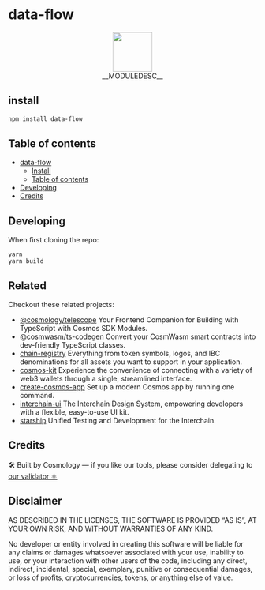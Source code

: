 # data-flow

<p align="center">
  <img src="https://user-images.githubusercontent.com/545047/188804067-28e67e5e-0214-4449-ab04-2e0c564a6885.svg" width="80"><br />
    __MODULEDESC__
</p>

## install

```sh
npm install data-flow
```
## Table of contents

- [data-flow](#data-flow)
  - [Install](#install)
  - [Table of contents](#table-of-contents)
- [Developing](#developing)
- [Credits](#credits)

## Developing


When first cloning the repo:
```
yarn
yarn build
```

## Related

Checkout these related projects:

* [@cosmology/telescope](https://github.com/interweb-inc/telescope) Your Frontend Companion for Building with TypeScript with Cosmos SDK Modules.
* [@cosmwasm/ts-codegen](https://github.com/CosmWasm/ts-codegen) Convert your CosmWasm smart contracts into dev-friendly TypeScript classes.
* [chain-registry](https://github.com/interweb-inc/chain-registry) Everything from token symbols, logos, and IBC denominations for all assets you want to support in your application.
* [cosmos-kit](https://github.com/interweb-inc/cosmos-kit) Experience the convenience of connecting with a variety of web3 wallets through a single, streamlined interface.
* [create-cosmos-app](https://github.com/interweb-inc/create-cosmos-app) Set up a modern Cosmos app by running one command.
* [interchain-ui](https://github.com/interweb-inc/interchain-ui) The Interchain Design System, empowering developers with a flexible, easy-to-use UI kit.
* [starship](https://github.com/interweb-inc/starship) Unified Testing and Development for the Interchain.

## Credits

🛠 Built by Cosmology — if you like our tools, please consider delegating to [our validator ⚛️](https://cosmology.zone/validator)


## Disclaimer

AS DESCRIBED IN THE LICENSES, THE SOFTWARE IS PROVIDED “AS IS”, AT YOUR OWN RISK, AND WITHOUT WARRANTIES OF ANY KIND.

No developer or entity involved in creating this software will be liable for any claims or damages whatsoever associated with your use, inability to use, or your interaction with other users of the code, including any direct, indirect, incidental, special, exemplary, punitive or consequential damages, or loss of profits, cryptocurrencies, tokens, or anything else of value.
